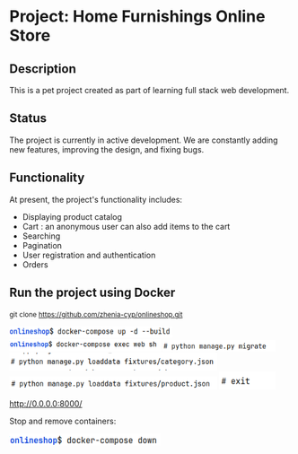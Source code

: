 # Project: Home Furnishings Online Store

## Description

This is a pet project created as part of learning full stack web development. 

## Status

The project is currently in active development. 
We are constantly adding new features, improving the design, and fixing bugs.

## Functionality

At present, the project's functionality includes:

- Displaying product catalog
- Cart :
  an anonymous user can also add items to the cart
- Searching
- Pagination
- User registration and authentication
- Orders

## Run the project using Docker

<span style="font-size: 12px;">git clone https://github.com/zhenia-cyp/onlineshop.git</span>

<img src="https://github.com/zhenia-cyp/images-for-readme-files/blob/main/screenshots/screenshot1.png" width="290"/>

<img src="https://github.com/zhenia-cyp/images-for-readme-files/blob/main/screenshots/screen2step.png" width="270"/>

<img src="https://github.com/zhenia-cyp/images-for-readme-files/blob/main/screenshots/screen3step.png" width="200"/>

<img src="https://github.com/zhenia-cyp/images-for-readme-files/blob/main/screenshots/scren3step.png" width="370"/>

<img src="https://github.com/zhenia-cyp/images-for-readme-files/blob/main/screenshots/screen4step.png" width="370"/>

<img src="https://github.com/zhenia-cyp/images-for-readme-files/blob/main/screenshots/screen5step.png" width="100"/>

http://0.0.0.0:8000/

Stop and remove containers:

<img src="https://github.com/zhenia-cyp/images-for-readme-files/blob/main/screenshots/screen7step.png" width="270"/>
